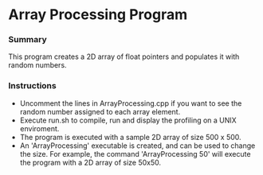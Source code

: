 # Array Processing Program

### Summary
This program creates a 2D array of float pointers and populates it with random numbers.

### Instructions
- Uncomment the lines in ArrayProcessing.cpp if you want to see the random number assigned to each array element.
- Execute run.sh to compile, run and display the profiling on a UNIX enviroment.
- The program is executed with a sample 2D array of size 500 x 500.
- An 'ArrayProcessing' executable is created, and can be used to change the size. For example, the command 'ArrayProcessing 50' will execute the program with a 2D array of size 50x50.
